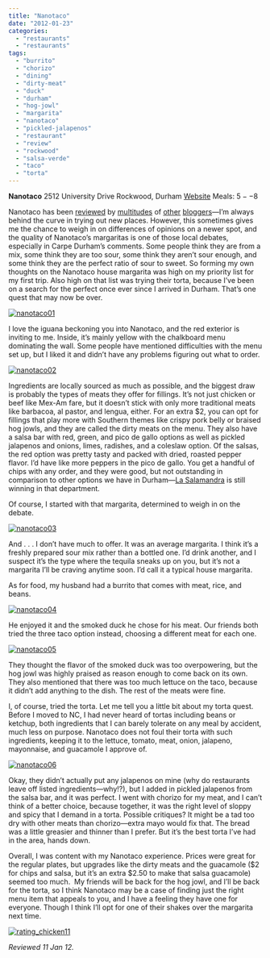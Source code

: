```yaml
---
title: "Nanotaco"
date: "2012-01-23"
categories: 
  - "restaurants"
  - "restaurants"
tags: 
  - "burrito"
  - "chorizo"
  - "dining"
  - "dirty-meat"
  - "duck"
  - "durham"
  - "hog-jowl"
  - "margarita"
  - "nanotaco"
  - "pickled-jalapenos"
  - "restaurant"
  - "review"
  - "rockwood"
  - "salsa-verde"
  - "taco"
  - "torta"
---
```


**Nanotaco** 2512 University Drive Rockwood, Durham [Website](http://nanataco.com/) Meals: $5--$8

Nanotaco has been [reviewed](http://carpedurham.com/2011/09/19/nanataco/) by [multitudes](http://demandy.com/nanataco/) of [other](http://www.crankydiners.com/2011/10/20/restaurant-review-nanataco-in-durham/) [bloggers](http://stircrazymomsofdurham.blogspot.com/2012/01/nanataco.html)—I’m always behind the curve in trying out new places. However, this sometimes gives me the chance to weigh in on differences of opinions on a newer spot, and the quality of Nanotaco’s margaritas is one of those local debates, especially in Carpe Durham’s comments. Some people think they are from a mix, some think they are too sour, some think they aren’t sour enough, and some think they are the perfect ratio of sour to sweet. So forming my own thoughts on the Nanotaco house margarita was high on my priority list for my first trip. Also high on that list was trying their torta, because I’ve been on a search for the perfect once ever since I arrived in Durham. That’s one quest that may now be over.

[![](http://s3.amazonaws.com/thegourmez-wpmedia/2012/01/nanotaco01.jpg "nanotaco01")](http://s3.amazonaws.com/thegourmez-wpmedia/2012/01/nanotaco01.jpg)

I love the iguana beckoning you into Nanotaco, and the red exterior is inviting to me. Inside, it’s mainly yellow with the chalkboard menu dominating the wall. Some people have mentioned difficulties with the menu set up, but I liked it and didn’t have any problems figuring out what to order.

[![](http://s3.amazonaws.com/thegourmez-wpmedia/2012/01/nanotaco02.jpg "nanotaco02")](http://s3.amazonaws.com/thegourmez-wpmedia/2012/01/nanotaco02.jpg)

Ingredients are locally sourced as much as possible, and the biggest draw is probably the types of meats they offer for fillings. It’s not just chicken or beef like Mex-Am fare, but it doesn’t stick with only more traditional meats like barbacoa, al pastor, and lengua, either. For an extra $2, you can opt for fillings that play more with Southern themes like crispy pork belly or braised hog jowls, and they are called the dirty meats on the menu. They also have a salsa bar with red, green, and pico de gallo options as well as pickled jalapenos and onions, limes, radishes, and a coleslaw option. Of the salsas, the red option was pretty tasty and packed with dried, roasted pepper flavor. I’d have like more peppers in the pico de gallo. You get a handful of chips with any order, and they were good, but not outstanding in comparison to other options we have in Durham—[La Salamandra](http://carpedurham.com/2011/07/19/la-salamandra/) is still winning in that department.

Of course, I started with that margarita, determined to weigh in on the debate.

[![](http://s3.amazonaws.com/thegourmez-wpmedia/2012/01/nanotaco03.jpg "nanotaco03")](http://s3.amazonaws.com/thegourmez-wpmedia/2012/01/nanotaco03.jpg)

And . . . I don’t have much to offer. It was an average margarita. I think it’s a freshly prepared sour mix rather than a bottled one. I’d drink another, and I suspect it’s the type where the tequila sneaks up on you, but it’s not a margarita I’ll be craving anytime soon. I’d call it a typical house margarita.

As for food, my husband had a burrito that comes with meat, rice, and beans.

[![](http://s3.amazonaws.com/thegourmez-wpmedia/2012/01/nanotaco04.jpg "nanotaco04")](http://s3.amazonaws.com/thegourmez-wpmedia/2012/01/nanotaco04.jpg)

He enjoyed it and the smoked duck he chose for his meat. Our friends both tried the three taco option instead, choosing a different meat for each one.

[![](http://s3.amazonaws.com/thegourmez-wpmedia/2012/01/nanotaco05.jpg "nanotaco05")](http://s3.amazonaws.com/thegourmez-wpmedia/2012/01/nanotaco05.jpg)

They thought the flavor of the smoked duck was too overpowering, but the hog jowl was highly praised as reason enough to come back on its own. They also mentioned that there was too much lettuce on the taco, because it didn’t add anything to the dish. The rest of the meats were fine.

I, of course, tried the torta. Let me tell you a little bit about my torta quest. Before I moved to NC, I had never heard of tortas including beans or ketchup, both ingredients that I can barely tolerate on any meal by accident, much less on purpose. Nanotaco does not foul their torta with such ingredients, keeping it to the lettuce, tomato, meat, onion, jalapeno, mayonnaise, and guacamole I approve of.

[![](http://s3.amazonaws.com/thegourmez-wpmedia/2012/01/nanotaco06.jpg "nanotaco06")](http://s3.amazonaws.com/thegourmez-wpmedia/2012/01/nanotaco06.jpg)

Okay, they didn’t actually put any jalapenos on mine (why do restaurants leave off listed ingredients—why!?), but I added in pickled jalapenos from the salsa bar, and it was perfect. I went with chorizo for my meat, and I can’t think of a better choice, because together, it was the right level of sloppy and spicy that I demand in a torta. Possible critiques? It might be a tad too dry with other meats than chorizo—extra mayo would fix that. The bread was a little greasier and thinner than I prefer. But it’s the best torta I’ve had in the area, hands down.

Overall, I was content with my Nanotaco experience. Prices were great for the regular plates, but upgrades like the dirty meats and the guacamole ($2 for chips and salsa, but it’s an extra $2.50 to make that salsa guacamole) seemed too much.  My friends will be back for the hog jowl, and I’ll be back for the torta, so I think Nanotaco may be a case of finding just the right menu item that appeals to you, and I have a feeling they have one for everyone. Though I think I’ll opt for one of their shakes over the margarita next time.

[![](http://s3.amazonaws.com/thegourmez-wpmedia/2009/02/rating_chicken11.gif "rating_chicken11")](http://s3.amazonaws.com/thegourmez-wpmedia/2009/02/rating_chicken11.gif)

_Reviewed 11 Jan 12._
